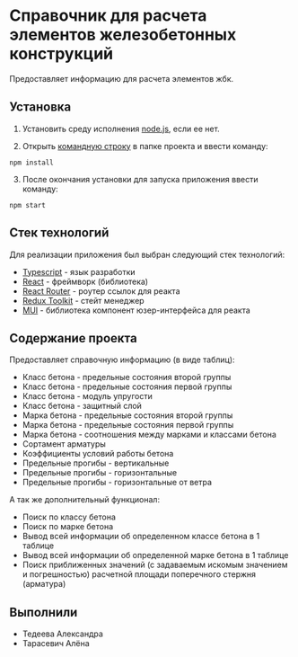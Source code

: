 # Справочник для расчета элементов железобетонных конструкций

Предоставляет информацию для расчета элементов жбк.

## Установка

1. Установить среду исполнения [node.js](https://nodejs.org/ru), если ее нет.

2. Открыть [командную строку](https://ab57.ru/cmdlist.html) в папке проекта и ввести команду:

```
npm install
```

3. После окончания установки для запуска приложения ввести команду:

```
npm start
```

## Стек технологий

Для реализации приложения был выбран следующий стек технологий:

- [Typescript](https://www.typescriptlang.org/) - язык разработки
- [React](https://ru.reactjs.org/) - фреймворк (библиотека)
- [React Router](https://reactrouter.com/en/main) - роутер ссылок для реакта
- [Redux Toolkit](https://redux-toolkit.js.org/) - стейт менеджер
- [MUI](https://mui.com/) - библиотека компонент юзер-интерфейса для реакта

## Содержание проекта

Предоставляет справочную информацию (в виде таблиц):

- Класс бетона - предельные состояния второй группы
- Класс бетона - предельные состояния первой группы
- Класс бетона - модуль упругости
- Класс бетона - защитный слой
- Марка бетона - предельные состояния второй группы
- Марка бетона - предельные состояния первой группы
- Марка бетона - соотношения между марками и классами бетона
- Сортамент арматуры
- Коэффициенты условий работы бетона
- Предельные прогибы - вертикальные
- Предельные прогибы - горизонтальные
- Предельные прогибы - горизонтальные от ветра

А так же дополнительный функционал:

- Поиск по классу бетона
- Поиск по марке бетона
- Вывод всей информации об определенном классе бетона в 1 таблице
- Вывод всей информации об определенной марке бетона в 1 таблице
- Поиск приближенных значений (с задаваемым искомым значением и погрешностью) расчетной площади поперечного стержня (арматура)

## Выполнили

- Тедеева Александра
- Тарасевич Алёна
